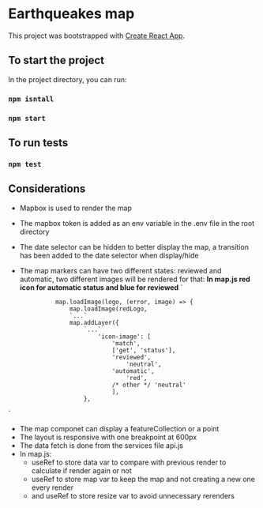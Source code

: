 # Earthqueakes map

This project was bootstrapped with [Create React App](https://github.com/facebook/create-react-app).

## To start the project

In the project directory, you can run:
### `npm isntall`
### `npm start`

## To run tests

### `npm test`

## Considerations

- Mapbox is used to render the map
- The mapbox token is added as an env variable in the .env file in the root directory
- The date selector can be hidden to better display the map, a transition has been added to the date selector when display/hide
- The map markers can have two different states: reviewed and automatic, two different images will be rendered for that:
**In map.js red icon for automatic status and blue for reviewed**
`

				map.loadImage(logo, (error, image) => {
					map.loadImage(redLogo, 
					`...`
					map.addLayer({
						`...`
							'icon-image': [
								'match',
								['get', 'status'],
								'reviewed',
									'neutral',
								'automatic',
									'red',
								/* other */ 'neutral'
								],
						},
						
`


- The map componet can display a featureCollection or a point
- The layout is responsive with one breakpoint at 600px
- The data fetch is done from the services file api.js
- In map.js: 
    * useRef to store data var to compare with previous render to calculate if render again or not
    * useRef to store map var to keep the map and not creating a new one every render
    * and useRef to store resize var to avoid unnecessary rerenders

